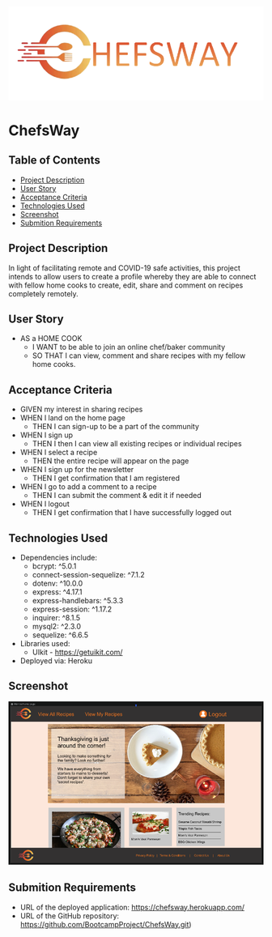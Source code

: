 ![ChefsWay](./public/images/Homepage_Logo_extended_icon.png)
# ChefsWay

## Table of Contents
* [Project Description](#Project-Description)
* [User Story](#User-Story)
* [Acceptance Criteria](#Acceptance-Criteria)
* [Technologies Used](#Technologies-Used)
* [Screenshot](#Screenshot)
* [Submition Requirements](#Submition-Requirements)

## Project Description
In light of facilitating remote and COVID-19 safe activities, this project intends to allow users to create a profile whereby they are able to connect with fellow home cooks to create, edit, share and comment on recipes completely remotely.

## User Story
* AS a HOME COOK
    * I WANT to be able to join an online chef/baker community
    * SO THAT I can view, comment and share recipes with my fellow home cooks.



## Acceptance Criteria
* GIVEN my interest in sharing recipes
* WHEN I land on the home page
    * THEN I can sign-up to be a part of the community
* WHEN I sign up
    * THEN I then I can view all existing recipes or individual recipes
* WHEN I select a recipe
    * THEN the entire recipe will appear on the page
* WHEN I sign up for the newsletter
    * THEN I get confirmation that I am registered
* WHEN I go to add a comment to a recipe
    * THEN I can submit the comment & edit it if needed
* WHEN I logout
    * THEN I get confirmation that I have successfully logged out

## Technologies Used
* Dependencies include:
    * bcrypt: ^5.0.1
    * connect-session-sequelize: ^7.1.2
    * dotenv: ^10.0.0
    * express: ^4.17.1
    * express-handlebars: ^5.3.3
    * express-session: ^1.17.2
    * inquirer: ^8.1.5
    * mysql2: ^2.3.0
    * sequelize: ^6.6.5
* Libraries used:
    * UIkit - https://getuikit.com/
* Deployed via: Heroku

## Screenshot
![ChefsWay](./public/images/HomePage.png)

## Submition Requirements
* URL of the deployed application: https://chefsway.herokuapp.com/
* URL of the GitHub repository: https://github.com/BootcampProject/ChefsWay.git)
